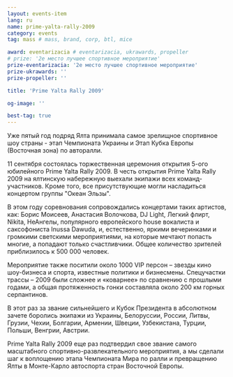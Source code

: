 ```yaml
---
layout: events-item
lang: ru
name: prime-yalta-rally-2009
category: events
tag: mass # mass, brand, corp, btl, mice

award: eventarizacia # eventarizacia, ukrawards, propeller
# prize: '2е место лучшее спортивное мероприятие'
prize-eventarizacia: '2е место лучшее спортивное мероприятие'
prize-ukrawards: ''
prize-propeller: ''

title: 'Prime Yalta Rally 2009'

og-image: ''

best-tag: true
---
```


Уже пятый год подряд Ялта принимала самое зрелищное спортивное шоу страны - этап Чемпионата Украины и Этап Кубка Европы (Восточная зона) по авторалли.

11 сентября состоялась торжественная церемония открытия 5-ого юбилейного Prime Yalta Rally 2009. В честь открытия Prime Yalta Rally 2009 на ялтинскую набережную выехали экипажи всех команд-участников. Кроме того, все присутствующие могли насладиться концертом группы "Океан Эльзы".

В этом году соревнования сопровождались концертами таких артистов, как: Борис Моисеев, Анастасия Волочкова, DJ Light, Легкий флирт, Nikita, НеАнгелы, популярного европейского house вокалиста и саксофониста Inussa Dawuda, и, естественно, яркими вечеринками и громкими светскими мероприятиями, на которые мечтают попасть многие, а попадают только счастливчики. Общее количество зрителей приблизилось к 500 000 человек.

Мероприятие также поситили около 1000 VIP персон – звезды кино шоу-бизнеса и спорта, известные политики и бизнесмены.
Спецучастки трассы – 2009 были сложнее и «коварнее» по сравнению с прошлыми годами, а общая протяженность гонки составляла около 200 км горных серпантинов.

В этот раз за звание сильнейшего и Кубок Президента в абсолютном зачете боролись экипажи из Украины, Белоруссии, России, Литвы, Грузии, Чехии, Болгарии, Армении, Швеции, Узбекистана, Турции, Польши, Венгрии, Австрии.

Prime Yalta Rally 2009 еще раз подтвердил свое звание самого масштабного спортивно-развлекательного мероприятия, а мы сделали шаг к  воплощению этапа Чемпионата Мира по ралли и превращению Ялты в Монте-Карло автоспорта стран Восточной Европы.
